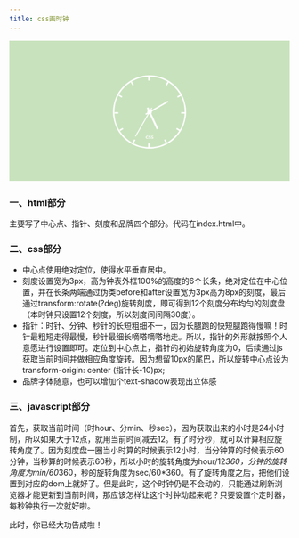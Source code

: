 ```yaml
---
title: css画时钟 
---
```



![预览图][1]


  [1]: clock.jpg "预览图.jpg"
  
  ### 一、html部分
  主要写了中心点、指针、刻度和品牌四个部分。代码在index.html中。
  
  ### 二、css部分
  * 中心点使用绝对定位，使得水平垂直居中。
  * 刻度设置宽为3px，高为钟表外框100%的高度的6个长条，绝对定位在中心位置，并在长条两端通过伪类before和after设置宽为3px高为8px的刻度，最后通过transform:rotate(?deg)旋转刻度，即可得到12个刻度分布均匀的刻度盘（本时钟只设置12个刻度，所以刻度间间隔30度）。
  * 指针：时针、分钟、秒针的长短粗细不一，因为长腿跑的快短腿跑得慢嘛！时针最粗短走得最慢，秒针最细长嘀嗒嘀嗒地走。所以，指针的外形就按照个人意愿进行设置即可。定位到中心点上，指针的初始旋转角度为0，后续通过js获取当前时间并做相应角度旋转。因为想留10px的尾巴，所以旋转中心点设为transform-origin: center (指针长-10)px;
  * 品牌字体随意，也可以增加个text-shadow表现出立体感

### 三、javascript部分
首先，获取当前时间（时hour、分min、秒sec），因为获取出来的小时是24小时制，所以如果大于12点，就用当前时间减去12。有了时分秒，就可以计算相应旋转角度了。因为刻度盘一圈当小时算的时候表示12小时，当分钟算的时候表示60分钟，当秒算的时候表示60秒，所以小时的旋转角度为hour/12*360，分钟的旋转角度为min/60*360，秒的旋转角度为sec/60*360。有了旋转角度之后，把他们设置到对应的dom上就好了。但是此时，这个时钟仍是不会动的，只能通过刷新浏览器才能更新到当前时间，那应该怎样让这个时钟动起来呢？只要设置个定时器，每秒钟执行一次就好啦。
  
  此时，你已经大功告成啦！